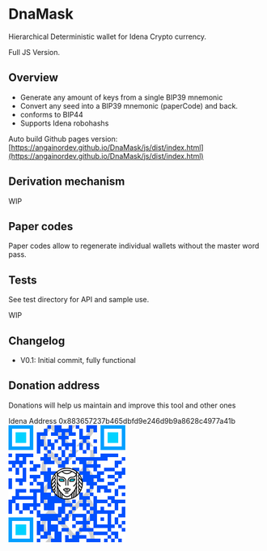 # DnaMask

Hierarchical Deterministic wallet for Idena Crypto currency.

Full JS Version.


## Overview

- Generate any amount of keys from a single BIP39 mnemonic  
- Convert any seed into a BIP39 mnemonic (paperCode) and back.
- conforms to BIP44 
- Supports Idena robohashs

Auto build Github pages version: [https://angainordev.github.io/DnaMask/js/dist/index.html](https://angainordev.github.io/DnaMask/js/dist/index.html) 


## Derivation mechanism

WIP

## Paper codes

Paper codes allow to regenerate individual wallets without the master word pass.

## Tests 

See test directory for API and sample use.

WIP

## Changelog

- V0.1: Initial commit, fully functional

## Donation address

Donations will help us maintain and improve this tool and other ones

Idena Address
0x883657237b465dbfd9e246d9b9a8628c4977a41b  
![](https://github.com/AngainorDev/DnaMask/raw/master/angainor-pub.png)

